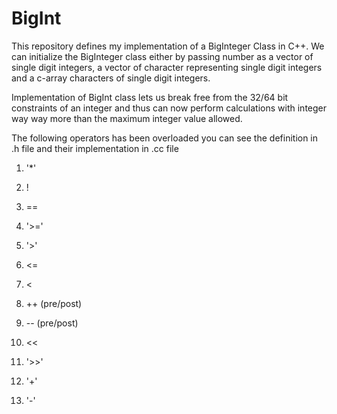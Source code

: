 # BigInt

This repository defines my implementation of a BigInteger Class in C++. We can initialize the BigInteger class either by passing number as a vector of single digit integers, a vector of character representing single digit integers and a c-array characters of single digit integers. 

Implementation of BigInt class lets us break free from the 32/64 bit constraints of an integer and thus can now perform calculations with integer way way more than the maximum integer value allowed.

The following operators has been overloaded you can see the definition in .h file and their implementation in .cc file

1) '*'

2) !

3) ==

4) '>='

5) '>'

6) <=

7) <

8) ++ (pre/post)

9) -- (pre/post)

10) <<

11) '>>'

12) '+'

13) '-'
